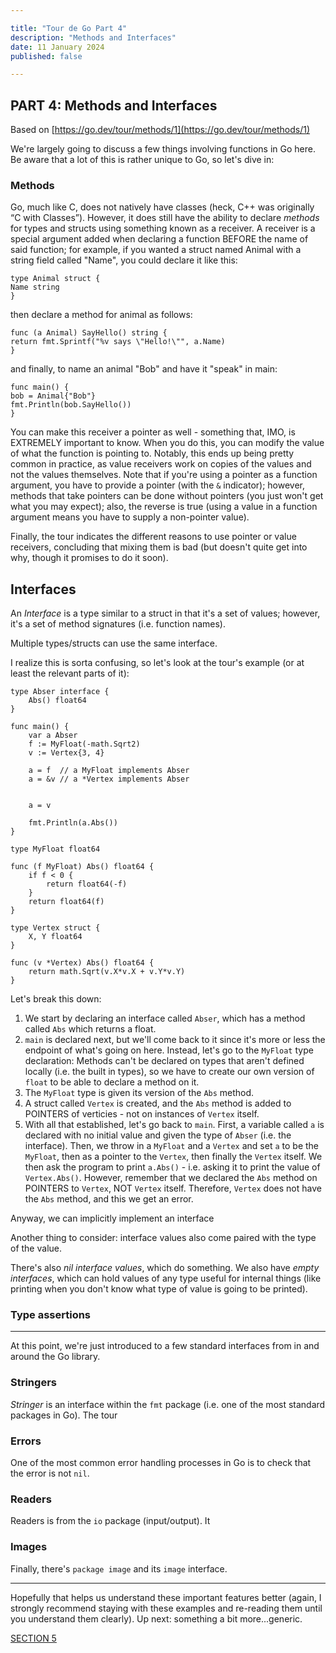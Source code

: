 ```yaml
---

title: "Tour de Go Part 4"
description: "Methods and Interfaces"
date: 11 January 2024
published: false

---
```


## PART 4: Methods and Interfaces

Based on [https://go.dev/tour/methods/1](https://go.dev/tour/methods/1)

We're largely going to discuss a few things involving functions in Go here. Be aware that a lot of this is rather unique to Go, so let's dive in:

### Methods

Go, much like C, does not natively have classes (heck, C++ was originally “C with Classes”). However, it does still have the ability to declare _methods_ for types and structs using something known as a receiver. A receiver is a special argument added when declaring a function BEFORE the name of said function; for example, if you wanted a struct named Animal with a string field called "Name", you could declare it like this:

```
type Animal struct {
Name string
}
```

then declare a method for animal as follows:

```
func (a Animal) SayHello() string {
return fmt.Sprintf("%v says \"Hello!\"", a.Name)
}
```

and finally, to name an animal "Bob" and have it "speak" in main:

```
func main() {
bob = Animal{"Bob"}
fmt.Println(bob.SayHello())
}
```
You can make this receiver a pointer as well - something that, IMO, is EXTREMELY important to know. When you do this, you can modify the value of what the function is pointing to. Notably, this ends up being pretty common in practice, as value receivers work on copies of the values and not the values themselves. Note that if you're using a pointer as a function argument, you have to provide a pointer (with the `&` indicator); however, methods that take pointers can be done without pointers (you just won't get what you may expect); also, the reverse is true (using a value in a function argument means you have to supply a non-pointer value).

Finally, the tour indicates the different reasons to use pointer or value receivers, concluding that mixing them is bad (but doesn't quite get into why, though it promises to do it soon).

## Interfaces

An _Interface_ is a type similar to a struct in that it's a set of values; however, it's a set of method signatures (i.e. function names).

Multiple types/structs can use the same interface.

I realize this is sorta confusing, so let's look at the tour's example (or at least the relevant parts of it):

```
type Abser interface {
	Abs() float64
}

func main() {
	var a Abser
	f := MyFloat(-math.Sqrt2)
	v := Vertex{3, 4}

	a = f  // a MyFloat implements Abser
	a = &v // a *Vertex implements Abser


	a = v

	fmt.Println(a.Abs())
}

type MyFloat float64

func (f MyFloat) Abs() float64 {
	if f < 0 {
		return float64(-f)
	}
	return float64(f)
}

type Vertex struct {
	X, Y float64
}

func (v *Vertex) Abs() float64 {
	return math.Sqrt(v.X*v.X + v.Y*v.Y)
}
```

Let's break this down:

1. We start by declaring an interface called `Abser`, which has a method called `Abs` which returns a float.
2. `main` is declared next, but we'll come back to it since it's more or less the endpoint of what's going on here. Instead, let's go to the `MyFloat` type declaration: Methods can't be declared on types that aren't defined locally (i.e. the built in types), so we have to create our own version of `float` to be able to declare a method on it.
3. The `MyFloat` type is given its version of the `Abs` method.
4. A struct called `Vertex` is created, and the `Abs` method is added to POINTERS of verticies - not on instances of `Vertex` itself.
5. With all that established, let's go back to `main`. First, a variable called `a` is declared with no initial value and given the type of `Abser` (i.e. the interface). Then, we throw in a `MyFloat` and a `Vertex` and set `a` to be the `MyFloat`, then as a pointer to the `Vertex`, then finally the `Vertex` itself. We then ask the program to print `a.Abs()` - i.e. asking it to print the value of `Vertex.Abs()`. However, remember that we declared the `Abs` method on POINTERS to `Vertex`, NOT `Vertex` itself. Therefore, `Vertex` does not have the `Abs` method, and this we get an error.

Anyway, we can implicitly implement an interface

Another thing to consider: interface values also come paired with the type of the value.

There's also _nil interface values_, which do something.
We also have _empty interfaces_, which can hold values of any type useful for internal things (like printing when you don't know what type of value is going to be printed).

### Type assertions

---

At this point, we're just introduced to a few standard interfaces from in and around the Go library.

### Stringers

_Stringer_ is an interface within the `fmt` package (i.e. one of the most standard packages in Go). The tour 

### Errors

One of the most common error handling processes in Go is to check that the error is not `nil`.

### Readers

Readers is from the `io` package (input/output). It 

### Images

Finally, there's `package image` and its `image` interface.

***

Hopefully that helps us understand these important features better (again, I strongly recommend staying with these examples and re-reading them until you understand them clearly). Up next: something a bit more...generic.

[SECTION 5]()